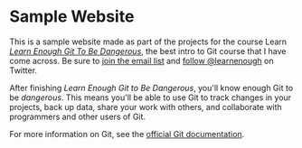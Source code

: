 # Sample Website

This is a sample website made as part of the projects for the course Learn [*Learn Enough Git To Be Dangerous*](https://www.learnenough.com/git), the best intro to Git course that I have come across. Be sure to [join the email list](http://learnenough.com/#email_list) and [follow @learnenough](http://twitter.com/learnenough) on Twitter.

After finishing *Learn Enough Git to Be Dangerous*, you'll know enough Git to be *dangerous*. This means you'll be able to use Git to track changes in your projects, back up data, share your work with others, and collaborate with programmers and other users of Git.

For more information on Git, see the
[official Git documentation](https://git-scm.com/).
